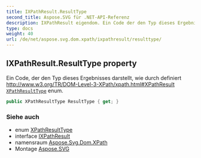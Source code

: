 ```yaml
---
title: IXPathResult.ResultType
second_title: Aspose.SVG für .NET-API-Referenz
description: IXPathResult eigendom. Ein Code der den Typ dieses Ergebnisses darstellt wie durch definiert http//www.w3.org/TR/DOMLevel3XPath/xpath.htmlXPathResult XPathResultType enum.
type: docs
weight: 40
url: /de/net/aspose.svg.dom.xpath/ixpathresult/resulttype/
---
```

## IXPathResult.ResultType property

Ein Code, der den Typ dieses Ergebnisses darstellt, wie durch definiert http://www.w3.org/TR/DOM-Level-3-XPath/xpath.html#XPathResult [`XPathResultType`](../../xpathresulttype/) enum.

```csharp
public XPathResultType ResultType { get; }
```

### Siehe auch

* enum [XPathResultType](../../xpathresulttype/)
* interface [IXPathResult](../)
* namensraum [Aspose.Svg.Dom.XPath](../../ixpathresult/)
* Montage [Aspose.SVG](../../../)


